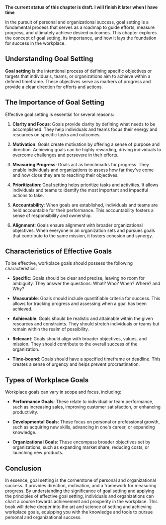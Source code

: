 **The current status of this chapter is draft. I will finish it later when I have time**

In the pursuit of personal and organizational success, goal setting is a fundamental process that serves as a roadmap to guide efforts, measure progress, and ultimately achieve desired outcomes. This chapter explores the concept of goal setting, its importance, and how it lays the foundation for success in the workplace.

Understanding Goal Setting
--------------------------

**Goal setting** is the intentional process of defining specific objectives or targets that individuals, teams, or organizations aim to achieve within a defined timeframe. These objectives serve as markers of progress and provide a clear direction for efforts and actions.

The Importance of Goal Setting
------------------------------

Effective goal setting is essential for several reasons:

1. **Clarity and Focus**: Goals provide clarity by defining what needs to be accomplished. They help individuals and teams focus their energy and resources on specific tasks and outcomes.

2. **Motivation**: Goals create motivation by offering a sense of purpose and direction. Achieving goals can be highly rewarding, driving individuals to overcome challenges and persevere in their efforts.

3. **Measuring Progress**: Goals act as benchmarks for progress. They enable individuals and organizations to assess how far they've come and how close they are to reaching their objectives.

4. **Prioritization**: Goal setting helps prioritize tasks and activities. It allows individuals and teams to identify the most important and impactful actions to take.

5. **Accountability**: When goals are established, individuals and teams are held accountable for their performance. This accountability fosters a sense of responsibility and ownership.

6. **Alignment**: Goals ensure alignment with broader organizational objectives. When everyone in an organization sets and pursues goals that contribute to the same mission, it fosters cohesion and synergy.

Characteristics of Effective Goals
----------------------------------

To be effective, workplace goals should possess the following characteristics:

* **Specific**: Goals should be clear and precise, leaving no room for ambiguity. They answer the questions: What? Who? When? Where? and Why?

* **Measurable**: Goals should include quantifiable criteria for success. This allows for tracking progress and assessing when a goal has been achieved.

* **Achievable**: Goals should be realistic and attainable within the given resources and constraints. They should stretch individuals or teams but remain within the realm of possibility.

* **Relevant**: Goals should align with broader objectives, values, and mission. They should contribute to the overall success of the organization.

* **Time-bound**: Goals should have a specified timeframe or deadline. This creates a sense of urgency and helps prevent procrastination.

Types of Workplace Goals
------------------------

Workplace goals can vary in scope and focus, including:

* **Performance Goals**: These relate to individual or team performance, such as increasing sales, improving customer satisfaction, or enhancing productivity.

* **Developmental Goals**: These focus on personal or professional growth, such as acquiring new skills, advancing in one's career, or expanding knowledge.

* **Organizational Goals**: These encompass broader objectives set by organizations, such as expanding market share, reducing costs, or launching new products.

Conclusion
----------

In essence, goal setting is the cornerstone of personal and organizational success. It provides direction, motivation, and a framework for measuring progress. By understanding the significance of goal setting and applying the principles of effective goal setting, individuals and organizations can chart a course towards achievement and prosperity in the workplace. This book will delve deeper into the art and science of setting and achieving workplace goals, equipping you with the knowledge and tools to pursue personal and organizational success.
